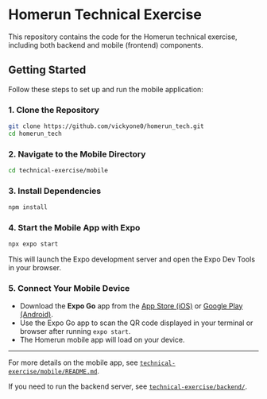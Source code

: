 # Homerun Technical Exercise

This repository contains the code for the Homerun technical exercise, including both backend and mobile (frontend) components.

## Getting Started

Follow these steps to set up and run the mobile application:

### 1. Clone the Repository

```bash
git clone https://github.com/vickyone0/homerun_tech.git
cd homerun_tech
```

### 2. Navigate to the Mobile Directory

```bash
cd technical-exercise/mobile
```

### 3. Install Dependencies

```bash
npm install
```

### 4. Start the Mobile App with Expo

```bash
npx expo start
```

This will launch the Expo development server and open the Expo Dev Tools in your browser.

### 5. Connect Your Mobile Device

- Download the **Expo Go** app from the [App Store (iOS)](https://apps.apple.com/app/expo-go/id982107779) or [Google Play (Android)](https://play.google.com/store/apps/details?id=host.exp.exponent).
- Use the Expo Go app to scan the QR code displayed in your terminal or browser after running `expo start`.
- The Homerun mobile app will load on your device.

---

For more details on the mobile app, see [`technical-exercise/mobile/README.md`](technical-exercise/mobile/README.md).

If you need to run the backend server, see [`technical-exercise/backend/`](technical-exercise/backend/). 